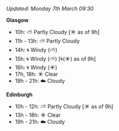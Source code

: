 *Updated: Monday 7th March 09:30*

**Glasgow**

* 10h: :partly_sunny: Partly Cloudy [:sunny: as of 9h]
* 11h - 13h: :partly_sunny: Partly Cloudy
* 14h: :cyclone: Windy (:partly_sunny:)
* 15h: :cyclone: Windy (:partly_sunny:) [:cyclone:(:sunny:) as of 9h]
* 16h: :cyclone: Windy (:sunny:)
* 17h, 18h: :sunny: Clear
* 19h - 21h: :cloud: Cloudy

**Edinburgh**

* 10h - 12h: :partly_sunny: Partly Cloudy [:sunny: as of 9h]
* 13h - 18h: :sunny: Clear
* 19h - 21h: :cloud: Cloudy
